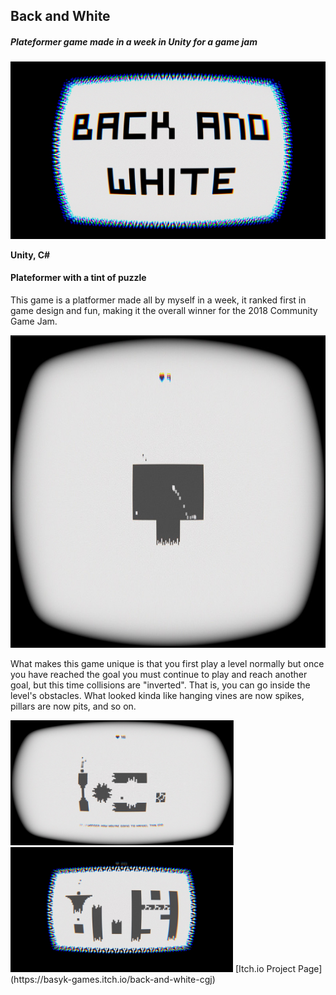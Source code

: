 ## Back and White
##### *Plateformer game made in a week in Unity for a game jam*

<img src="./media/BaW/baw_0.jpg">

**Unity, C#**

#### Plateformer with a tint of puzzle

This game is a platformer made all by myself in a week, it ranked first in game design and fun, making it the overall winner for the 2018 Community Game Jam. <br />

<img src="./media/BaW/baw_2.jpg" height="500px">

What makes this game unique is that you first play a level normally but once you have reached the goal you must continue to play and reach another goal, but this time collisions are "inverted". That is, you can go inside the level's obstacles. What looked kinda like hanging vines are now spikes, pillars are now pits, and so on. 

<img src="./media/BaW/baw_3.jpg" height="200px">
<img src="./media/BaW/baw_4.jpg" height="200px">
[Itch.io Project Page](https://basyk-games.itch.io/back-and-white-cgj)